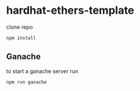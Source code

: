 # hardhat-ethers-template


clone repo
```bash
npm install
```

## Ganache
to start a ganache server run
```bash
npm run ganache
```


